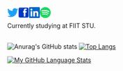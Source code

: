 <a href="https://twitter.com/PeterPlevko">
  <img align="left" alt="Twitter" width="25px" height= "25px" src="https://github.com/PeterPlevko/PeterPlevko/blob/main/images/twitter.svg" />
</a>
<a href="https://www.facebook.com/peterplevkoo">
  <img align="left" alt="Facebook" width="25px" height= "25px" src="https://github.com/PeterPlevko/PeterPlevko/blob/main/images/facebook.svg" />
</a>
<a href="https://www.linkedin.com/in/peter-plevko-0247a919b/">
  <img align="left" alt="Linkedin" width="25px" height= "25px" src="https://github.com/PeterPlevko/PeterPlevko/blob/main/images/linkedin.svg" />
</a>
<a href="https://open.spotify.com/user/21puq55gkyw4rtwn2fanriody">
  <img align="left" alt="Linkedin" width="25px" height= "25px" src="https://github.com/PeterPlevko/PeterPlevko/blob/main/images/spotify.svg" />
</a>
<br/>
<br/>
Currently studying at FIIT STU.
<br/>
<br/>

![Anurag's GitHub stats](https://github-readme-stats.vercel.app/api?username=PeterPlevko&count_private=true&show_icons=true&theme=dark)
[![Top Langs](https://github-readme-stats.vercel.app/api/top-langs/?username=PeterPlevko&layout=compact&theme=dark&langs_count=10&hide=RichTextFormat)](https://github.com/anuraghazra/github-readme-stats)


[![My GitHub Language Stats](https://github-readme-stats.vercel.app/api/top-langs/?username=PeterPlevko&langs_count=5&theme=tokyonight)]()
